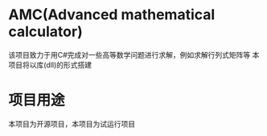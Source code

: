# AMC(Advanced mathematical calculator)
该项目致力于用C#完成对一些高等数学问题进行求解，例如求解行列式矩阵等
本项目将以库(dll)的形式搭建

# 项目用途
本项目为开源项目，本项目为试运行项目
